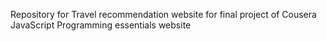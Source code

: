 Repository for Travel recommendation website for final project of Cousera JavaScript Programming essentials website
